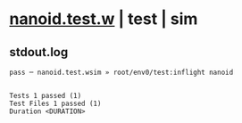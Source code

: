 # [nanoid.test.w](../../../../../../examples/tests/sdk_tests/util/nanoid.test.w) | test | sim

## stdout.log
```log
pass ─ nanoid.test.wsim » root/env0/test:inflight nanoid
 
 
Tests 1 passed (1)
Test Files 1 passed (1)
Duration <DURATION>
```


